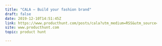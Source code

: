 ```yaml
---
title: "CALA — Build your fashion brand"
draft: false
date: 2019-12-10T14:51:45Z
link: https://www.producthunt.com/posts/cala?utm_medium=RSS&utm_source=hune
site: www.producthunt.com
topic: product hunt  

---
```


